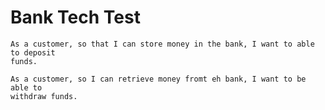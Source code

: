 Bank Tech Test
=================

```
As a customer, so that I can store money in the bank, I want to able to deposit
funds.

As a customer, so I can retrieve money fromt eh bank, I want to be able to
withdraw funds.

```
